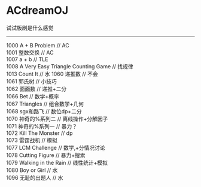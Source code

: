 ﻿ACdreamOJ
=========

试试板刷是什么感觉  
  
--------------
1000 A + B Problem // AC  
1001 整数交换 // AC  
1007 a + b // TLE  
1008 A Very Easy Triangle Counting Game // 找规律  
1013 Count It // 水
1060 递推数 // 不会  
1061 郭氏树 // 小技巧  
1062 面面数 // 递推+二分  
1066 Bet // 数学+概率  
1067 Triangles // 组合数学+几何  
1068 sgx和路飞 // 数位dp+二分  
1070 神奇的%系列二 // 离线操作+分解因子  
1071 神奇的%系列一 // 暴力？  
1072 Kill The Monster // dp  
1073 雷霆战机 // 模拟  
1077 LCM Challenge // 数学,+分情况讨论  
1078 Cutting Figure // 暴力+搜索  
1079 Walking in the Rain // 线性统计+模拟  
1080 Boy or Girl // 水  
1096 无耻的出题人 // 水  

